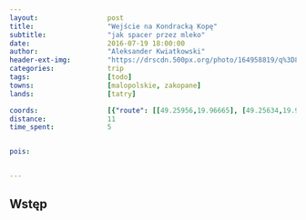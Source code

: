 ```yaml
---
layout:                 post
title:                  "Wejście na Kondracką Kopę"
subtitle:               "jak spacer przez mleko"
date:                   2016-07-19 18:00:00
author:                 "Aleksander Kwiatkowski"
header-ext-img:         "https://drscdn.500px.org/photo/164958819/q%3D80_m%3D2000/8e2ebdff84017c72cc5353842f977361"
categories:             trip
tags:                   [todo]
towns:                  [malopolskie, zakopane]
lands:                  [tatry]

coords:                 [{"route": [[49.25956,19.96665], [49.25634,19.96863], [49.25239,19.96515], [49.24973,19.95167], [49.24645,19.94279], [49.24572,19.93477], [49.24637,19.93219], [49.24138,19.93421], [49.23894,19.93391], [49.23639,19.93223], [49.23410,19.93884], [49.24169,19.94378], [49.24979,19.95185]], "type": "hike"}]
distance:               11
time_spent:             5


pois:


---
```


Wstęp
-----
